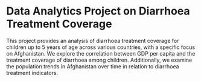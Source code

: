 # Data Analytics Project on Diarrhoea Treatment Coverage
This project provides an analysis of diarrhoea treatment coverage for children up to 5 years of age across various countries, with a specific focus on Afghanistan.
We explore the correlation between GDP per capita and the treatment coverage of diarrhoea among children.
Additionally, we examine the population trends in Afghanistan over time in relation to diarrhoea treatment indicators.
